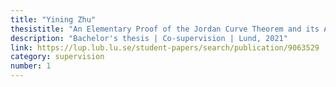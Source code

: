 ```yaml
---
title: "Yining Zhu"
thesistitle: "An Elementary Proof of the Jordan Curve Theorem and its Application to the Poincaré-Bendixson Theorem"
description: "Bachelor's thesis | Co-supervision | Lund, 2021"
link: https://lup.lub.lu.se/student-papers/search/publication/9063529
category: supervision
number: 1
---
```

